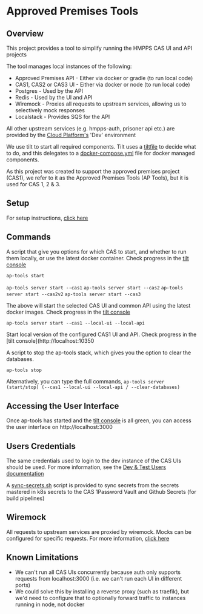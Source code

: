 # Approved Premises Tools

## Overview

This project provides a tool to simplify running the HMPPS CAS UI and API projects

The tool manages local instances of the following:

* Approved Premises API - Either via docker or gradle (to run local code)
* CAS1, CAS2 or CAS3 UI - Either via docker or node (to run local code)
* Postgres - Used by the API
* Redis - Used by the UI and API
* Wiremock - Proxies all requests to upstream services, allowing us to selectively mock responses
* Localstack - Provides SQS for the API

All other upstream services (e.g. hmpps-auth, prisoner api etc.) are provided by the [Cloud Platform's](https://user-guide.cloud-platform.service.justice.gov.uk/) 'Dev' environment

We use tilt to start all required components. Tilt uses a [tiltfile](tilefile) to decide what to do, and this delegates to a [docker-compose.yml](docker-compose.yml) file for docker managed components.

As this project was created to support the approved premises project (CAS1), we refer to it as the Approved Premises Tools (AP Tools), but it is used for CAS 1, 2 & 3.

## Setup

For setup instructions, [click here](SETUP.md)

## Commands

A script that give you options for which CAS to start, and whether to run them locally, or use the latest docker container.
Check progress in the [tilt console](http://localhost:10350)
```bash
ap-tools start
```
```ap-tools server start --cas1```
```ap-tools server start --cas2```
```ap-tools server start --cas2v2```
```ap-tools server start --cas3```

The above will start the selected CAS UI and common API using the latest docker images. Check progress in the [tilt console](http://localhost:10350)

```ap-tools server start --cas1 --local-ui --local-api```

Start local version of the configured CAS1 UI and API. Check progress in the [tilt console](http://localhost:10350

A script to stop the ap-tools stack, which gives you the option to clear the databases.
```bash
ap-tools stop
```

Alternatively, you can type the full commands, 
```ap-tools server (start/stop) (--cas1 --local-ui --local-api / --clear-databases)```

## Accessing the User Interface

Once ap-tools has started and the [tilt console](http://localhost:10350) is all green, you can access the user interface on http://localhost:3000

## Users Credentials

The same credentials used to login to the dev instance of the CAS UIs should be used. For more information, see the [Dev & Test Users documentation](https://dsdmoj.atlassian.net/wiki/spaces/AP/pages/5624791477/Dev+Test+Users)

A [sync-secrets.sh](bin/sync-secrets.sh) script is provided to sync secrets from the secrets mastered in k8s secrets to the CAS 1Password Vault and Github Secrets (for build pipelines)

## Wiremock

All requests to upstream services are proxied by wiremock. Mocks can be configured for specific requests. For more information, [click here](./wiremock/README.md)

## Known Limitations

* We can't run all CAS UIs concurrently because auth only supports requests from localhost:3000 (i.e. we can't run each UI in different ports)
* We could solve this by installing a reverse proxy (such as traefik), but we'd need to configure that to optionally forward traffic to instances running in node, not docker
